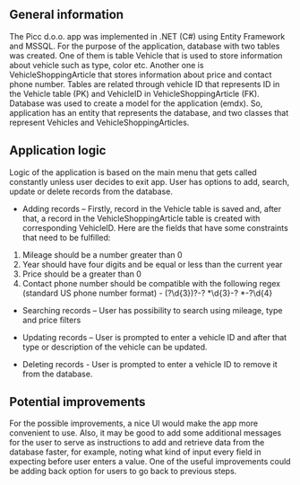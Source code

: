 ## General information
The Picc d.o.o. app was implemented in .NET (C#) using Entity Framework and MSSQL. For the purpose of the application, database with two tables was created. 
One of them is table Vehicle that is used to store information about vehicle such as type, color etc. Another one is VehicleShoppingArticle that stores information about price and contact phone number.
Tables are related through vehicle ID that represents ID in the Vehicle table (PK) and VehicleID in VehicleShoppingArticle (FK).
Database was used to create a model for the application (emdx). So, application has an entity that represents the database, and two classes that represent Vehicles and VehicleShoppingArticles.

## Application logic 
Logic of the application is based on the main menu that gets called constantly unless user decides to exit app. User has options to add, search, update or delete records from the database.
*	Adding records – Firstly, record in the Vehicle table is saved and, after that, a record in the VehicleShoppingArticle table is created with corresponding VehicleID. Here are the fields that have some constraints that need to be fulfilled:
1. Mileage should be a number greater than 0
2. Year should have four digits and be equal or less than the current year
3. Price should be a greater than 0
4. Contact phone number should be compatible with the following regex (standard US phone number format) - \(?\d{3}\)?-? *\d{3}-? *-?\d{4} 

*	Searching records – User has possibility to search using mileage, type and price filters

*	Updating records – User is prompted to enter a vehicle ID and after that type or description of the vehicle can be updated.

*	Deleting records - User is prompted to enter a vehicle ID to remove it from the database.


## Potential improvements 
For the possible improvements, a nice UI would make the app more convenient to use. 
Also, it may be good to add some additional messages for the user to serve as instructions to add and retrieve data from the database faster, for example, noting what kind of input every field in expecting before user enters a value.
One of the useful improvements could be adding back option for users to go back to previous steps. 
